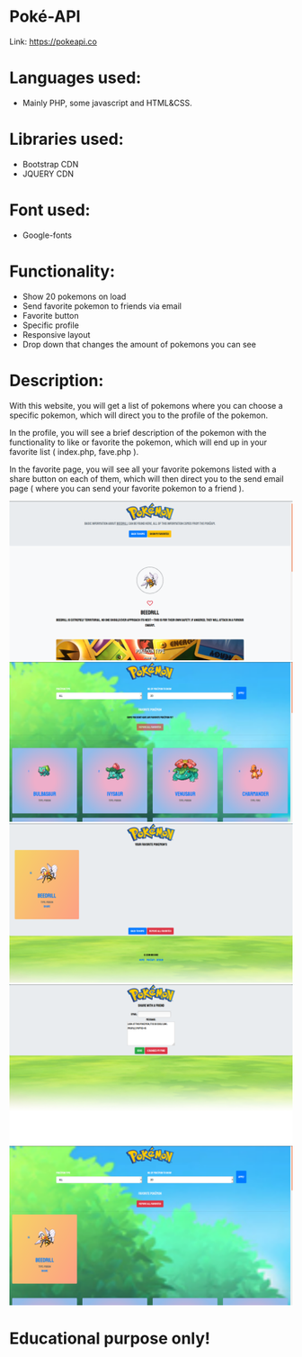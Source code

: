 # Poké-API

Link: https://pokeapi.co


# Languages used:

- Mainly PHP, some javascript and HTML&CSS.

# Libraries used:

- Bootstrap CDN
- JQUERY CDN

# Font used:

- Google-fonts


# Functionality:

- Show 20 pokemons on load
- Send favorite pokemon to friends via email
- Favorite button
- Specific profile
- Responsive layout
- Drop down that changes the amount of pokemons you can see

# Description:

With this website, you will get a list of pokemons where you can choose a specific pokemon, which will direct you to the profile of the pokemon.

In the profile, you will see a brief description of the pokemon with the functionality to like or favorite the pokemon, which will end up in your favorite list ( index.php, fave.php ).

In the favorite page, you will see all your favorite pokemons listed with a share button on each of them, which will then direct you to the send email page ( where you can send your favorite pokemon to a friend ).

![](Img/image1.png)
![](Img/image2.png)
![](Img/image3.png)
![](Img/image4.png)
![](Img/image5.png)






# Educational purpose only!



